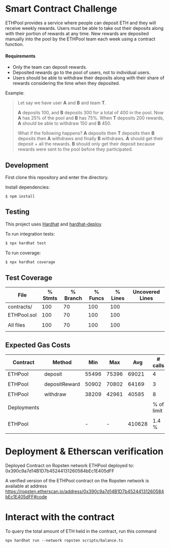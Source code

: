# Smart Contract Challenge

ETHPool provides a service where people can deposit ETH and they will receive weekly rewards. Users must be able to take out their deposits along with their portion of rewards at any time. New rewards are deposited manually into the pool by the ETHPool team each week using a contract function.

#### Requirements

- Only the team can deposit rewards.
- Deposited rewards go to the pool of users, not to individual users.
- Users should be able to withdraw their deposits along with their share of rewards considering the time when they deposited.

Example:

> Let say we have user **A** and **B** and team **T**.
>
> **A** deposits 100, and **B** deposits 300 for a total of 400 in the pool. Now **A** has 25% of the pool and **B** has 75%. When **T** deposits 200 rewards, **A** should be able to withdraw 150 and **B** 450.
>
> What if the following happens? **A** deposits then **T** deposits then **B** deposits then **A** withdraws and finally **B** withdraws.
> **A** should get their deposit + all the rewards.
> **B** should only get their deposit because rewards were sent to the pool before they participated.

## Development

First clone this repository and enter the directory.

Install dependencies:

```
$ npm install
```

## Testing

This project uses [Hardhat](https://hardhat.dev) and [hardhat-deploy](https://github.com/wighawag/hardhat-deploy)

To run integration tests:

```sh
$ npx hardhat test
```

To run coverage:

```sh
$ npx hardhat coverage
```

## Test Coverage

  
  |File          |  % Stmts | % Branch |  % Funcs |  % Lines |Uncovered Lines |
  |--------------|----------|----------|----------|----------|----------------|
  | contracts/   |      100 |       70 |      100 |      100 |                |
  |  ETHPool.sol |      100 |       70 |      100 |      100 |                |
  |              |          |          |          |          |                |
  |All files     |      100 |       70 |      100 |      100 |                |
  |              |          |          |          |          |                |

## Expected Gas Costs


  
  |  Contract  |  Method         |  Min        |  Max        |  Avg        |  # calls      |  usd (avg)  
  |------------|-----------------|-------------|-------------|-------------|---------------|-------------
  |  ETHPool   | deposit         |      55496  |      75396  |      69021  |            4  |      -      
  |            |                 |             |             |             |               |             
  |  ETHPool   | depositReward   |      50902  |      70802  |      64169  |            3  |      -      
  |            |                 |             |             |             |               |             
  |  ETHPool   |  withdraw       |      38209  |      42961  |      40585  |            8  |      -      
  |            |                 |             |             |             |               |             
  |Deployments |                 |             |             |             |   % of limit  |             
  |            |                 |             |             |             |               |             
  |  ETHPool   |                 |          -  |          -  |     410628  |        1.4 %  |      -      
  |            |                 |             |             |             |               |             

# Deployment & Etherscan verification

Deployed Contract on Ropsten network
ETHPool deployed to: 0x390c9a7d14B1D7b45244131260584bEc1E405dFF

A verified version of the ETHPool contract on the Ropsten network is available at address
https://ropsten.etherscan.io/address/0x390c9a7d14B1D7b45244131260584bEc1E405dFF#code

# Interact with the contract

To query the total amount of ETH held in the contract, run this command

```shell
npx hardhat run --network ropsten scripts/balance.ts
```
